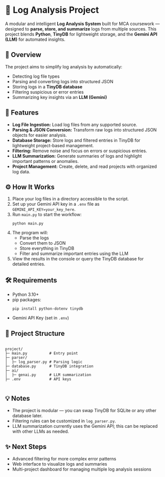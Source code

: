<!DOCTYPE html>
<html lang="en">
<body>

  <h1>🧾 Log Analysis Project</h1>

  <p>A modular and intelligent <strong>Log Analysis System</strong> built for MCA coursework — designed to <strong>parse, store, and summarize</strong> logs from multiple sources.  
  This project blends <strong>Python</strong>, <strong>TinyDB</strong> for lightweight storage, and the <strong>Gemini API (LLM)</strong> for automated insights.</p>

  <h2>🚀 Overview</h2>
  <p>The project aims to simplify log analysis by automatically:</p>
  <ul>
    <li>Detecting log file types</li>
    <li>Parsing and converting logs into structured JSON</li>
    <li>Storing logs in a <strong>TinyDB database</strong></li>
    <li>Filtering suspicious or error entries</li>
    <li>Summarizing key insights via an <strong>LLM (Gemini)</strong></li>
  </ul>

  <h2>🧩 Features</h2>
  <ul>
    <li><strong>Log File Ingestion:</strong> Load log files from any supported source.</li>
    <li><strong>Parsing & JSON Conversion:</strong> Transform raw logs into structured JSON objects for easier analysis.</li>
    <li><strong>Database Storage:</strong> Store logs and filtered entries in TinyDB for lightweight project-based management.</li>
    <li><strong>Filtering:</strong> Remove noise and focus on errors or suspicious entries.</li>
    <li><strong>LLM Summarization:</strong> Generate summaries of logs and highlight important patterns or anomalies.</li>
    <li><strong>Project Management:</strong> Create, delete, and read projects with organized log data.</li>
  </ul>

  <h2>⚙️ How It Works</h2>
  <ol>
    <li>Place your log files in a directory accessible to the script.</li>
    <li>Set up your Gemini API key in a <code>.env</code> file as <code>GEMINI_API_KEY=your_key_here</code>.</li>
    <li>Run <code>main.py</code> to start the workflow:</li>
    <pre><code>python main.py</code></pre>
    <li>The program will:
      <ul>
        <li>Parse the logs</li>
        <li>Convert them to JSON</li>
        <li>Store everything in TinyDB</li>
        <li>Filter and summarize important entries using the LLM</li>
      </ul>
    </li>
    <li>View the results in the console or query the TinyDB database for detailed entries.</li>
  </ol>

  <h2>🛠️ Requirements</h2>
  <ul>
    <li>Python 3.10+</li>
    <li>pip packages:
      <pre><code>pip install python-dotenv tinydb</code></pre>
    </li>
    <li>Gemini API Key (set in <code>.env</code>)</li>
  </ul>

  <h2>📂 Project Structure</h2>
  <pre><code>
project/
├─ main.py          # Entry point
├─ parser/
│  ├─ log_parser.py # Parsing logic
├─ database.py      # TinyDB integration
├─ ai/
│  ├─ genai.py      # LLM summarization
├─ .env             # API keys
  </code></pre>

  <h2>💡 Notes</h2>
  <ul>
    <li>The project is modular — you can swap TinyDB for SQLite or any other database later.</li>
    <li>Filtering rules can be customized in <code>log_parser.py</code>.</li>
    <li>LLM summarization currently uses the Gemini API; this can be replaced with other LLMs as needed.</li>
  </ul>

  <h2>✨ Next Steps</h2>
  <ul>
    <li>Advanced filtering for more complex error patterns</li>
    <li>Web interface to visualize logs and summaries</li>
    <li>Multi-project dashboard for managing multiple log analysis sessions</li>
  </ul>

</body>
</html>
